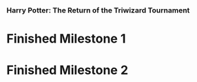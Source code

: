 ### Harry Potter: The Return of the Triwizard Tournament

# Finished Milestone 1

# Finished Milestone 2
